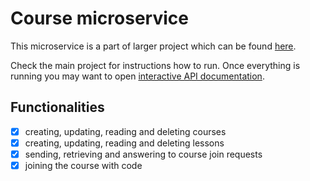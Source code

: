 # Course microservice

This microservice is a part of larger project which can be found 
[here](https://github.com/flisakl/e-learning-platform).

Check the main project for instructions how to run.
Once everything is running you may want to open [interactive API documentation](http://localhost:7001/docs).

## Functionalities

- [X] creating, updating, reading and deleting courses
- [X] creating, updating, reading and deleting lessons
- [X] sending, retrieving and answering to course join requests
- [X] joining the course with code

